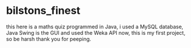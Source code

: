 # bilstons_finest
this here is a maths quiz programmed in Java, i used a MySQL database, Java Swing is the GUI and used the Weka API
now, this is my first project, so be harsh 
thank you for peeping.
